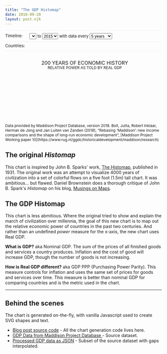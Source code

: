 ```yaml
---
title: "The GDP Histomap"
date: 2018-09-20
layout: post.njk
---
```


<button class="button-text" id="histomap-customize-button">Customize chart&hellip;</button>

<div id="histomap-form" class="col--720">

  <div class="histomap-form-row">
    <div class="histomap-form-row-label">
      Timeline:
    </div>
    <div class="histomap-form-row-controls">
      <select id="histomap-start-year-input"></select>
      to
      <select id="histomap-end-year-input">
        <option>2015</option>
      </select>
      with data every
      <select id="histomap-interval-input">
        <option value="1">1 year</option>
        <option value="2">2 years</option>
        <option value="5" selected>5 years</option>
        <option value="10">10 years</option>
        <option value="20">20 years</option>
      </select>
    </div>
  </div>

  <div class="histomap-form-row">
    <div class="histomap-form-row-label">
      Countries:
    </div>
    <div id="histomap-form-countries" class="histomap-form-row-controls">
    </div>
  </div>
</div>


<h2 class="histomap-title">
  <span class="histomap-title-line-1">200 Years of Economic History</span><br>
  <span class="histomap-title-line-2">Relative Power as told by Real GDP</span>
</h2>


<div class="col--720">

<svg id="histomap">
  <g id="chart-group"></g>
  <g id="overlay-group"></g>
</svg>

</div>

<p class="citation">Data provided by Maddison Project Database, version 2018. Bolt, Jutta, Robert Inklaar, Herman de Jong and Jan Luiten van Zanden (2018), “Rebasing ‘Maddison’: new income comparisons and the shape of long-run economic development”, [Maddison Project Working paper 10](https://www.rug.nl/ggdc/historicaldevelopment/maddison/research)
</p>


## The original _Histomap_

This chart is inspired by John B. Sparks' work, [The Histomap](https://www.davidrumsey.com/luna/servlet/detail/RUMSEY~8~1~200375~3001080:The-Histomap-),
published in 1931. The original work was an attempt to visualize 4000 years of civilization into a
set of colorful flows on a five foot (1.5m) tall chart. It was ambitious... but flawed. Daniel Brownstein
does a thorough critique of John B. Spark's _Histomap_ on his blog, [Musings on Maps](https://dabrownstein.com/2013/08/13/reading-the-histomap/).

## The GDP Histomap

This chart is less abmitious. Where the original tried to show and explain
the march of civilization over millennia, the goal of this new chart is to map out the relative
economic power of countries in the past two centuries. And rather than an
undefined _power_ measure for the x-axis, the new chart uses Real GDP.

**What is GDP?** aka Nominal GDP. The sum of the prices of all finished goods and services a
country produces. Inflation and the cost of good will increase GDP, though the number of goods is
not increasing.

**How is Real GDP different?** aka GDP PPP (Purchasing Power Parity). This measure controls for
inflation and uses the same set of prices for goods and services over time. This measure is better
than nominal GDP for comparing countries and is the metric used in the chart.

---

## Behind the scenes

The chart is generated on-the-fly, with vanilla Javascript used to create SVG shapes and text.

- [Blog post source code](https://raw.githubusercontent.com/lokesh/lokesh-dhakar/master/src/posts/gdp-histomap.md) - All the chart generation code lives here.
- [GDP Data from Maddison Project Database ](https://www.rug.nl/ggdc/historicaldevelopment/maddison/research) - Source dataset.
- [Processed GDP data as JSON](https://github.com/lokesh/lokesh-dhakar/blob/master/src/data/gdp-by-country-interpolated.json) - Subset of the source dataset with gaps interpolated.



<link rel="stylesheet" href="/css/forms.css">

<style>
.col--720 {
/*  max-width: 720px;*/
}

.histomap-title {
  margin-bottom: 0.5rem;
 /* Offset a bit to make it optically centered with the chart, excluding y-axis label column. */
  margin-left: 8px;
  font-weight: var(--weight-x-bold);
  line-height: 1rem;
  text-transform: uppercase;
  text-align: center;
}

.histomap-title-line-1 {
  font-size: 1rem;
}

.histomap-title-line-2 {
  font-size: 0.75rem;
}

#histomap {
  overflow: visible;
}

#overlay-group {
  font-weight: var(--weight-x-bold);
  font-size: 0.625rem;
  text-transform: uppercase;
}

.year-line {
  stroke: rgba(0, 0, 0, 0.1);
  stroke-width: 1;
  stroke-dasharray: 4;
}

.citation {
  font-size: 0.75rem;
}

#histomap-form {
  display: none;
  font-size: 0.8125rem;
}
#histomap-form select {
  font-size: 0.8125rem;
}

#histomap-form.open {
  display: block;
}

#histomap-customize-button {
  display: block;
  text-align: left;
  width: 100%;
  padding-bottom: 8px;
  margin-bottom: 4px;
  border-bottom: 1px solid #eee;
}

@media (min-width: 480px) {
  #histomap-form {
    display: block;
  }
  #histomap-customize-button {
    display: none;
  }
}



.histomap-form-row {
  display: flex;
  padding-bottom: 8px;
  margin-bottom: 4px;
  border-bottom: 1px solid #eee;
}

.histomap-form-row:first-of-type {
  padding-top: 8px;
  border-top: 1px solid #eee;
}

.histomap-form-row-label {
  font-weight: var(--weight-x-bold);
  flex: 0 0 6em;
}
</style>

<script src="/js/lodash-core.min.js"></script>

<script>
// --------------
// UTIL FUNCTIONS
// --------------

// Color function for use in generating our hover color changes
// https://stackoverflow.com/a/13542669/400407
function shadeBlend(p,c0,c1) {
    var n=p<0?p*-1:p,u=Math.round,w=parseInt;
    if(c0.length>7){
        var f=c0.split(","),t=(c1?c1:p<0?"rgb(0,0,0)":"rgb(255,255,255)").split(","),R=w(f[0].slice(4)),G=w(f[1]),B=w(f[2]);
        return "rgb("+(u((w(t[0].slice(4))-R)*n)+R)+","+(u((w(t[1])-G)*n)+G)+","+(u((w(t[2])-B)*n)+B)+")"
    }else{
        var f=w(c0.slice(1),16),t=w((c1?c1:p<0?"#000000":"#FFFFFF").slice(1),16),R1=f>>16,G1=f>>8&0x00FF,B1=f&0x0000FF;
        return "#"+(0x1000000+(u(((t>>16)-R1)*n)+R1)*0x10000+(u(((t>>8&0x00FF)-G1)*n)+G1)*0x100+(u(((t&0x0000FF)-B1)*n)+B1)).toString(16).slice(1)
    }
}

// ------
// CONFIG
// ------

/* SVG sizing and colors */
const canvasMaxWidth = 720;
const canvasAspectRatio = 2; // height / width

const labelColumnWidth = 34;

const fontHeight = 10; // About 10px, measured manually

const colorList = [
  '#F57373',
  '#FCA469',
  '#F6C458',
  '#E6F598',
  '#8ECC75',
  '#47B068',
]

/* Timeline */

/* The range of data available. */
const yearMax = 2015;
const yearMin = 1820;

/* The current range shown in the chart */
let startYear = 2015;
let endYear = 1820;
let yearInterval = 5;

/* Countries */
let countryList = [
  'Brazil',
  'Canada',
  'China',
  'France',
  'Germany',
  'India',
  'Indonesia',
  'Italy',
  'Japan',
  'Russian Federation',
  'Spain',
  'United Kingdom',
  'United States'
]


// ----------
// SETUP FORM
// ----------

function buildForm() {

  // Build country inputs
  let countriesHTML = '';
  countryList.forEach(country => {
    countriesHTML += `
      <label class="checkbox-label">
        <input class="checkbox" type="checkbox" name="country" value="${country}" checked>
        ${country}
      </label>`;
  });

  // Build start and end year inputs
  let startYearOptionsHTML = '';
  for (let i = yearMax; i >= yearMin; i--) {
    let selected = (startYear === i) ? 'selected': '';
    startYearOptionsHTML += `<option ${selected}>${i}</option>`
  }

  let endYearOptionsHTML = '';
  for (let i = yearMax; i >= yearMin; i--) {
    let selected = (endYear === i) ? 'selected': '';
    endYearOptionsHTML += `<option ${selected}>${i}</option>`
  }

  // Apend to DOM
  const countriesEl = document.getElementById('histomap-form-countries');
  const startYearInputEl = document.getElementById('histomap-start-year-input');
  const endYearInputEl = document.getElementById('histomap-end-year-input');

  countriesEl.insertAdjacentHTML('beforeend', countriesHTML);
  startYearInputEl.insertAdjacentHTML('beforeend', startYearOptionsHTML);
  endYearInputEl.insertAdjacentHTML('beforeend', endYearOptionsHTML);

  // Add event handlers
  document.getElementById('histomap-customize-button').addEventListener('click', (event) => {
    document.getElementById('histomap-form').classList.add('open');
    event.target.style.display = 'none';
  });

  document.querySelectorAll('input[name=country]').forEach(input => {
    input.addEventListener('change', event => {
      refresh();
    })
  });

  document.getElementById('histomap-start-year-input').addEventListener('input', (event) => {
    startYear = event.target.value;
    refresh();
  })
  document.getElementById('histomap-end-year-input').addEventListener('input', (event) => {
    endYear = event.target.value;
    refresh();
  })
  document.getElementById('histomap-interval-input').addEventListener('input', (event) => {
    yearInterval = event.target.value;
    refresh();
  })


}


function refresh() {
  // Countries
  countryList = [];
  document.querySelectorAll('input[name=country]:checked').forEach(input => {
    countryList.push(input.value);
  });

  processData();
  drawChart();
  drawOverlay();
}

// ----------
// GLOBALS
// ----------

let rawData;
let processedData;

// Set in the resizeSVG function
let canvasWidth;
let canvasHeight;

let chartWidth;
let chartHeigh;


/*
  Each child array in seriesCoords contains all the x & y positions for the
  country series data from top to bottom.

  Ex. seriesCoords = [
    [{x: 200, y: 0}, {x: 120, y: 50}],
    [{x: 230, y: 0}, {x: 180, y: 50}],
  ]
 */
let seriesCoords = [];

// years `map` stores total GDP for the year across countries
const gdpTotalsByYear = new Map();


// --------------------
// GENERATE CSS CLASSES
// --------------------

let styleTag = document.createElement('style');
let seriesCSS = '';

colorList.forEach((color, index) => {
  seriesCSS += `
    .series-color-${index}{
      fill: ${color};
    }
    /*
    .series-color-${index}:hover{
      fill: ${shadeBlend(-0.5, color)};
      transition: none;
    }
    */
    `;
});

// Append new styles to DOM
if (styleTag.styleSheet) {
    styleTag.styleSheet.cssText = seriesCSS;
} else {
    styleTag.appendChild(document.createTextNode(seriesCSS));
}
document.head.appendChild(styleTag);


// ----------
// FETCH DATA
// ----------

function fetchData() {
  return fetch('/data/gdp-by-country-interpolated.json')
    .then((response) => {
      return response.json();
    })
}


// ------------
// PROCESS DATA
// ------------

/*
  interpolateData();
  This function is not actively called. It was used to process the JSON in gdp-by-country.json. The
  output of which is stored in gdp-by-country-interpolated.json.

  The function replaces the zero values in each country's gdp data with an interpolated value. One
  exception, if the data start with a zero value or a string of zero values, these initial zero
  values will not be interpolated.

  Example INPUT:
   "Brazil": {
    "1800": 0,
    "1810": 200,
    "1820": 0,
    "1830": 0,
    "1840": 300
   }

  Example OUTPUT:
   "Brazil": {
    "1800": 0,
    "1810": 200,
    "1820": 233.333,
    "1830": 266.666,
    "1840": 300
   }

function interpolateData(data) {
  let countryIndex = 0;
  for (let country in data){
    let countryObj = data[country];

    let firstZeroIndex;
    let isZeroSequence = false;
    let lastNonZeroYear;
    let lastNonZeroGDP;

    let zeroYears = [];

    _.forEach(countryObj, function(gdp, year) {
        if (gdp === 0) {
          zeroYears.push(year);
          isZeroSequence = true;
        } else {

          if (isZeroSequence) {
            if (lastNonZeroGDP) {
              let gdpDiff = gdp - lastNonZeroGDP;
              let yearsDiff = year - lastNonZeroYear;
              let gdpPerYearDiff = gdpDiff / yearsDiff;

              zeroYears.forEach(zeroYear => {
                interpolatedData[country][zeroYear] = ((zeroYear - lastNonZeroYear) * gdpPerYearDiff) + lastNonZeroGDP;
              })
            }
            isZeroSequence = false;
            zeroYears = [];
          }
          lastNonZeroGDP = gdp;
          lastNonZeroYear = year;
        }
      })
  }
  return interpolatedData;
}
*/

function processData() {
  // Reset gdp totals
  gdpTotalsByYear.clear();
  for (let year = startYear; year >= endYear; year -= yearInterval) {
    gdpTotalsByYear.set(year, 0);
  }

  const filteredData = {};
  let yearsArray = Array.from(gdpTotalsByYear.keys());

  /* Filter out unneeded countries and years data */
  for (let country in rawData){
      if (countryList.indexOf(country) !== -1) {
        let countryObj = rawData[country];
        filteredData[country] = _.pick(countryObj, yearsArray);
      }
  }

  // Sum up GDP totals for the year and store in years map
  for (let year of gdpTotalsByYear.keys()) {
    for (let country in filteredData){
      let countryObj = filteredData[country];
      if (!countryObj.hasOwnProperty(year)) {
        filteredData[country][year] = 0;
      }
      gdpTotalsByYear.set(year, gdpTotalsByYear.get(year) + countryObj[year]);
    }
  }

  processedData = filteredData;
}

// ----
// DRAW
// ----

function resizeSVG() {
  // 24 = left and right side padding for page at mobile resolution
  let width = Math.min( (window.innerWidth - 24), canvasMaxWidth)

  canvasWidth = width;
  canvasHeight = canvasAspectRatio * canvasWidth;

  chartWidth = canvasWidth - labelColumnWidth;
  chartHeight = canvasHeight;


  const svg = document.getElementById('histomap');
  svg.setAttribute('style', `width: ${canvasWidth}px; height: ${canvasHeight}px`);
  svg.setAttribute('viewBox', `0, 0, ${canvasWidth}, ${canvasHeight}`);

  const chartGroup = document.getElementById('chart-group')
  chartGroup.style.transform = `translateX(${labelColumnWidth}px)`
}


function drawChart() {
  let countryIndex = 0;
  let polys = [];
  let points;

  let rowHeight = canvasHeight / (gdpTotalsByYear.size - 1);

  for (let country in processedData) {
    let countryObj = processedData[country];

    seriesCoords[countryIndex] = [];

    let poly = document.createElementNS("http://www.w3.org/2000/svg", "polygon");
    poly.classList.add(`series-color-${countryIndex % colorList.length}`);
    poly.setAttribute('data-name', country);

    let yearIndex = 0;
    let x = 0;
    let y = 0;

    for (let year of gdpTotalsByYear.keys()) {
      let gdpTotalForYear = gdpTotalsByYear.get(year);

      let width = ((countryObj[year] / gdpTotalForYear) * chartWidth);
      let xOffset = (countryIndex === 0) ? 0 : seriesCoords[countryIndex - 1][yearIndex].x;

      x = width + xOffset;
      y = yearIndex * rowHeight;
      seriesCoords[countryIndex].push({x, y});
      yearIndex++;
    }

    let points = '';
    seriesCoords[countryIndex].forEach(coord => {
      points += `${coord.x},  ${coord.y},`;
    });

    /* So far we've created points for the right edge of the shape. Now we need to work on the left
    side. To do this, we use the previous items right edge. */
    for (let i = gdpTotalsByYear.size - 1; i >= 0; i--) {
      if (countryIndex === 0) {
        let coord = seriesCoords[countryIndex][i];
        points += `0,  ${coord.y},`;
      } else {
        let coord = seriesCoords[countryIndex - 1][i];
        points += `${coord.x},  ${coord.y},`;
      }
    }

    // Remove comma at end
    points = points.slice(0, -1);

    poly.setAttribute('points', points);
    polys.push(poly);

    countryIndex++;
  }


  // Append chart polys to DOM
  let frag = document.createDocumentFragment()
  for (let i = polys.length - 1; i >= 0; i--) {
    frag.appendChild(polys[i]);
  }

  let chartEl = document.getElementById('chart-group');
  chartEl.innerHTML = '';
  chartEl.appendChild(frag);
}


function drawOverlay() {
  let yearIndex = 0;
  let height = 0;
  let polys = [];
  let frag = document.createDocumentFragment();

  let rowHeight = canvasHeight / (gdpTotalsByYear.size - 1);

  for (let year of gdpTotalsByYear.keys()) {
    let yAxisLabel = document.createElementNS("http://www.w3.org/2000/svg", "text");
    // Hardcoded y pos for first year label and finessed others to get them to
    // line up with year lines
    let textY = (yearIndex === 0) ? 5 : yearIndex  * rowHeight + 3;

    // Draw year labels
    yAxisLabel.setAttribute('x', 0);
    yAxisLabel.setAttribute('y', textY);
    yAxisLabel.setAttribute('text-anchor', 'right');
    yAxisLabel.textContent = year;
    frag.appendChild(yAxisLabel);

    // Draw year lines (except for first and last years)
    if (yearIndex !== 0 && yearIndex !== gdpTotalsByYear.size - 1) {
      let line = document.createElementNS("http://www.w3.org/2000/svg", "line");
      line.setAttribute('x1', labelColumnWidth);
      line.setAttribute('y1', yearIndex  * rowHeight);
      line.setAttribute('x2', canvasWidth);
      line.setAttribute('y2', yearIndex  * rowHeight);
      line.classList.add('year-line');
      frag.appendChild(line);
    }

    yearIndex++;
  }

  // Draw country labels
  let countryIndex = 0;
  for (let country in processedData) {
    let seriesLabel = document.createElementNS("http://www.w3.org/2000/svg", "text");
    seriesLabel.setAttribute('text-anchor', 'middle');
    seriesLabel.textContent = country;

    let countryObj = processedData[country];
    let widestArea = 0;
    let widestAreaIndex = 0;
    let countryCoords = seriesCoords[countryIndex];
    let prevCountryCoords = seriesCoords[countryIndex - 1];

    countryCoords.forEach((coord, index) => {
      if (index === 0 || index === countryCoords.length - 1) return;

      let areaWidth;
      if (countryIndex === 0) {
        areaWidth = coord.x;
      } else {
        areaWidth = coord.x - prevCountryCoords[index].x;
      }

      if (areaWidth > widestArea) {
        widestArea = areaWidth;
        widestAreaIndex = index;
      }
    })

    // The labels can overlap the year labels on the left. To avoid this issue,
    // set a min.  55 works for most cases.
    let seriesLabelX = Math.max(countryCoords[widestAreaIndex].x - (widestArea / 2) + labelColumnWidth, 57)
    seriesLabel.setAttribute('x', seriesLabelX);
    seriesLabel.setAttribute('y', countryCoords[widestAreaIndex].y + 3);

    frag.appendChild(seriesLabel);

    countryIndex++;
  }

  const overlayEl = document.getElementById('overlay-group');
  overlayEl.innerHTML = '';
  overlayEl.appendChild(frag);
}


// ----
// INIT
// ----

buildForm();

fetchData().then(data => {
  rawData = data;
  processData();
  resizeSVG();
  drawChart();
  drawOverlay();
})
</script>

